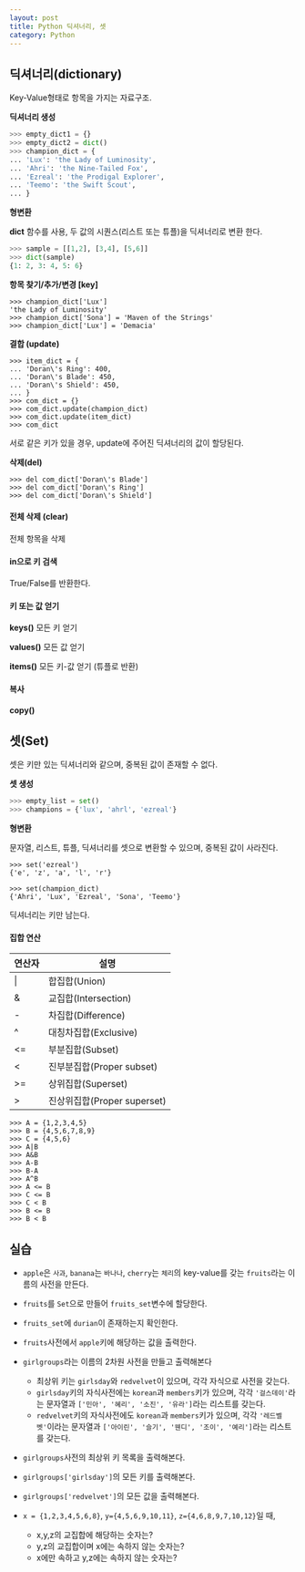 ```yaml
---
layout: post
title: Python 딕셔너리, 셋
category: Python
---
```




## 딕셔너리(dictionary)

Key-Value형태로 항목을 가지는 자료구조.

**딕셔너리 생성**

```python
>>> empty_dict1 = {}
>>> empty_dict2 = dict()
>>> champion_dict = {
... 'Lux': 'the Lady of Luminosity',
... 'Ahri': 'the Nine-Tailed Fox',
... 'Ezreal': 'the Prodigal Explorer',
... 'Teemo': 'the Swift Scout',
... }
```

**형변환**

**dict** 함수를 사용, 두 값의 시퀀스(리스트 또는 튜플)을 딕셔너리로 변환 한다.

```python
>>> sample = [[1,2], [3,4], [5,6]]
>>> dict(sample)
{1: 2, 3: 4, 5: 6}
```

**항목 찾기/추가/변경 [key]**

```
>>> champion_dict['Lux']
'the Lady of Luminosity'
>>> champion_dict['Sona'] = 'Maven of the Strings'
>>> champion_dict['Lux'] = 'Demacia'
```

**결합 (update)**

```
>>> item_dict = {
... 'Doran\'s Ring': 400,
... 'Doran\'s Blade': 450,
... 'Doran\'s Shield': 450,
... }
>>> com_dict = {}
>>> com_dict.update(champion_dict)
>>> com_dict.update(item_dict)
>>> com_dict
```

서로 같은 키가 있을 경우, update에 주어진 딕셔너리의 값이 할당된다.

**삭제(del)**

```
>>> del com_dict['Doran\'s Blade']
>>> del com_dict['Doran\'s Ring']
>>> del com_dict['Doran\'s Shield']
```

#### 전체 삭제 (clear)

전체 항목을 삭제

#### in으로 키 검색

True/False를 반환한다.

#### 키 또는 값 얻기

**keys()**
모든 키 얻기

**values()**
모든 값 얻기

**items()**
모든 키-값 얻기 (튜플로 반환)

#### 복사

**copy()**



## 셋(Set)

셋은 키만 있는 딕셔너리와 같으며, 중복된 값이 존재할 수 없다.

**셋 생성**

```python
>>> empty_list = set()
>>> champions = {'lux', 'ahrl', 'ezreal'}
```

**형변환**

문자열, 리스트, 튜플, 딕셔너리를 셋으로 변환할 수 있으며, 중복된 값이 사라진다.

```
>>> set('ezreal')
{'e', 'z', 'a', 'l', 'r'}

>>> set(champion_dict)
{'Ahri', 'Lux', 'Ezreal', 'Sona', 'Teemo'}
```

딕셔너리는 키만 남는다.



#### 집합 연산

| 연산자 | 설명                        |
| ------ | --------------------------- |
| \|     | 합집합(Union)               |
| &      | 교집합(Intersection)        |
| \-     | 차집합(Difference)          |
| ^      | 대칭차집합(Exclusive)       |
| <=     | 부분집합(Subset)            |
| <      | 진부분집합(Proper subset)   |
| \>=    | 상위집합(Superset)          |
| \>     | 진상위집합(Proper superset) |

```
>>> A = {1,2,3,4,5}
>>> B = {4,5,6,7,8,9}
>>> C = {4,5,6}
>>> A|B
>>> A&B
>>> A-B
>>> B-A
>>> A^B
>>> A <= B
>>> C <= B
>>> C < B
>>> B <= B
>>> B < B
```



## 실습

- `apple`은 `사과`, `banana`는 `바나나`, `cherry`는 `체리`의 key-value를 갖는 `fruits`라는 이름의 사전을 만든다.

- `fruits`를 `Set`으로 만들어 `fruits_set`변수에 할당한다.

- `fruits_set`에 `durian`이 존재하는지 확인한다.

- `fruits`사전에서 `apple`키에 해당하는 값을 출력한다.
- `girlgroups`라는 이름의 2차원 사전을 만들고 출력해본다
  - 최상위 키는 `girlsday`와 `redvelvet`이 있으며, 각각 자식으로 사전을 갖는다.
  - `girlsday`키의 자식사전에는 `korean`과 `members`키가 있으며, 각각 `'걸스데이'`라는 문자열과 `['민아', '혜리', '소진', '유라']`라는 리스트를 갖는다.
  - `redvelvet`키의 자식사전에도 `korean`과 `members`키가 있으며, 각각 `'레드벨벳'`이라는 문자열과 `['아이린', '슬기', '웬디', '조이', '예리']`라는 리스트를 갖는다.

- `girlgroups`사전의 최상위 키 목록을 출력해본다.

- `girlgroups['girlsday']`의 모든 키를 출력해본다.

- `girlgroups['redvelvet']`의 모든 값을 출력해본다.

- ```x = {1,2,3,4,5,6,8}```, ```y={4,5,6,9,10,11}```, ```z={4,6,8,9,7,10,12}```일 때,

  - x,y,z의 교집합에 해당하는 숫자는?
  - y,z의 교집합이며 x에는 속하지 않는 숫자는?
  - x에만 속하고 y,z에는 속하지 않는 숫자는?
